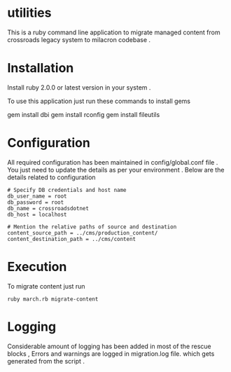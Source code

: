 utilities
=========

This is a ruby command line application to migrate managed content from crossroads legacy system to milacron codebase . 


Installation 
============

Install ruby 2.0.0 or latest version in your system . 

To use this application just run these commands to install gems 

gem install dbi 
gem install rconfig 
gem install fileutils

Configuration 
=============

All required configuration has been maintained in config/global.conf file . You just need to update the details as per your environment . 
Below are the details related to configuration 

```
# Specify DB credentials and host name 
db_user_name = root
db_password = root
db_name = crossroadsdotnet
db_host = localhost

# Mention the relative paths of source and destination 
content_source_path = ../cms/production_content/
content_destination_path = ../cms/content
```


Execution 
=========

To migrate content just run 
```
ruby march.rb migrate-content 
```

Logging 
=======

Considerable amount of logging has been added in most of the rescue blocks , Errors and warnings are logged in migration.log file. which gets generated from the script . 



